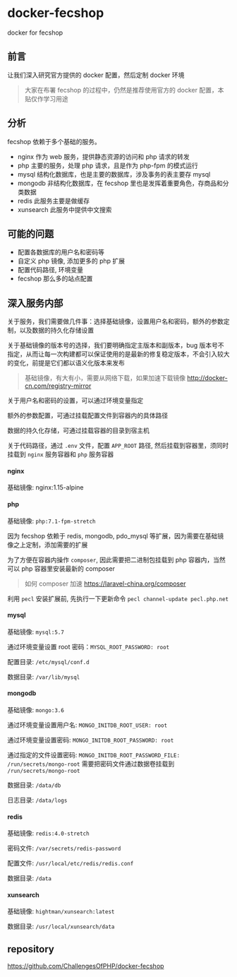 # docker-fecshop

docker for fecshop

## 前言

让我们深入研究官方提供的 docker 配置，然后定制 docker 环境

> 大家在布署 fecshop 的过程中，仍然是推荐使用官方的 docker 配置，本贴仅作学习用途

## 分析

fecshop 依赖于多个基础的服务。

- nginx 作为 web 服务，提供静态资源的访问和 php 请求的转发
- php 主要的服务，处理 php 请求，且是作为 php-fpm 的模式运行
- mysql 结构化数据库，也是主要的数据库，涉及事务的表主要存 mysql
- mongodb 非结构化数据库，在 fecshop 里也是发挥着重要角色，存商品和分类数据
- redis 此服务主要是做缓存
- xunsearch 此服务中提供中文搜索


## 可能的问题

- 配置各数据库的用户名和密码等
- 自定义 php 镜像, 添加更多的 php 扩展
- 配置代码路径, 环境变量
- fecshop 那么多的站点配置

## 深入服务内部

关于服务，我们需要做几件事：选择基础镜像，设置用户名和密码，额外的参数定制，以及数据的持久化存储设置

关于基础镜像的版本号的选择，我们要明确指定主版本和副版本，bug 版本号不指定，从而让每一次构建都可以保证使用的是最新的修复稳定版本，不会引入较大的变化，前提是它们都以语义化版本来发布

> 基础镜像，有大有小，需要从网络下载，如果加速下载镜像 http://docker-cn.com/registry-mirror

关于用户名和密码的设置，可以通过环境变量指定

额外的参数配置，可通过挂载配置文件到容器内的具体路径

数据的持久化存储，可通过挂载容器的目录到宿主机

关于代码路径，通过 `.env` 文件，配置 `APP_ROOT` 路径, 然后挂载到容器里，须同时挂载到 `nginx` 服务容器和 `php` 服务容器

#### nginx

基础镜像: nginx:1.15-alpine

#### php

基础镜像: `php:7.1-fpm-stretch`

因为 fecshop 依赖于 redis, mongodb, pdo_mysql 等扩展，因为需要在基础镜像之上定制，添加需要的扩展

为了方便在容器内操作 `composer`, 因此需要把二进制包挂载到 php 容器内，当然可以 php 容器里安装最新的 composer

> 如何 composer 加速 https://laravel-china.org/composer

利用 `pecl` 安装扩展前, 先执行一下更新命令 `pecl channel-update pecl.php.net`

#### mysql

基础镜像: `mysql:5.7`

通过环境变量设置 root 密码：`MYSQL_ROOT_PASSWORD: root`

配置目录: `/etc/mysql/conf.d`

数据目录: `/var/lib/mysql`

#### mongodb

基础镜像: `mongo:3.6`

通过环境变量设置用户名: `MONGO_INITDB_ROOT_USER: root`

通过环境变量设置密码: `MONGO_INITDB_ROOT_PASSWORD: root`

通过指定的文件设置密码: `MONGO_INITDB_ROOT_PASSWORD_FILE: /run/secrets/mongo-root` 需要把密码文件通过数据卷挂载到 `/run/secrets/mongo-root`

数据目录: `/data/db`

日志目录: `/data/logs`

#### redis

基础镜像: `redis:4.0-stretch`

密码文件: `/var/secrets/redis-password`

配置文件: `/usr/local/etc/redis/redis.conf`

数据目录: `/data`

#### xunsearch

基础镜像: `hightman/xunsearch:latest`

数据目录: `/usr/local/xunsearch/data`


## repository

https://github.com/ChallengesOfPHP/docker-fecshop